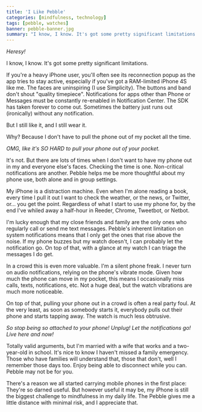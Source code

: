```yaml
---
title: 'I Like Pebble'
categories: [mindfulness, technology]
tags: [pebble, watches]
banner: pebble-banner.jpg
summary: "I know, I know. It's got some pretty significant limitations. But I still like it, and I still wear it. Here's why."
---
```


*Heresy!*

I know, I know. It's got some pretty significant limitations. 

<p class="has-pullquote" data-pullquote="Pebble helps me be more thoughtful about my phone use.">If you're a heavy iPhone user, you'll often see its reconnection popup as the app tries to stay active, especially if you've got a RAM-limited iPhone 4S like me. The faces are uninspiring (I use Simplicity). The buttons and band don't shout "quality timepiece". Notifications for apps other than Phone or Messages must be constantly re-enabled in Notification Center. The SDK has taken forever to come out. Sometimes the battery just runs out (ironically) without any notification.</p>

But I still like it, and I still wear it.

Why? Because I don't have to pull the phone out of my pocket all the time.

*OMG, like it's SO HARD to pull your phone out of your pocket.*

It's not. But there are lots of times when I don't want to have my phone out in my and everyone else's faces. Checking the time is one. Non-critical notifications are another. Pebble helps me be more thoughtful about my phone use, both alone and in group settings.

My iPhone is a distraction machine. Even when I'm alone reading a book, every time I pull it out I want to check the weather, or the news, or Twitter, or... you get the point. Regardless of what I start to use my phone for, by the end I've whiled away a half-hour in Reeder, Chrome, Tweetbot, or Netbot. 

I'm lucky enough that my close friends and family are the only ones who regularly call or send me text messages. Pebble's inherent limitation on system notifications means that I only get the ones that rise above the noise. If my phone buzzes but my watch doesn't, I can probably let the notification go. On top of that, with a glance at my watch I can triage the messages I do get.

In a crowd this is even more valuable. I'm a silent phone freak. I never turn on audio notifications, relying on the phone's vibrate mode. Given how much the phone can move in my pocket, this means I occasionally miss calls, texts, notifications, etc. Not a huge deal, but the watch vibrations are much more noticeable.

On top of that, pulling your phone out in a crowd is often a real party foul. At the very least, as soon as somebody starts it, everybody pulls out their phone and starts tapping away. The watch is much less obtrusive.

*So stop being so attached to your phone! Unplug! Let the notifications go! Live here and now!*

Totally valid arguments, but I'm married with a wife that works and a two-year-old in school. It's nice to know I haven't missed a family emergency. Those who have families will understand that, those that don't, well I remember those days too. Enjoy being able to disconnect while you can. Pebble may not be for you.

There's a reason we all started carrying mobile phones in the first place: They're so darned useful. But however useful it may be, my iPhone is still the biggest challenge to mindfulness in my daily life. The Pebble gives me a little distance with minimal risk, and I appreciate that.